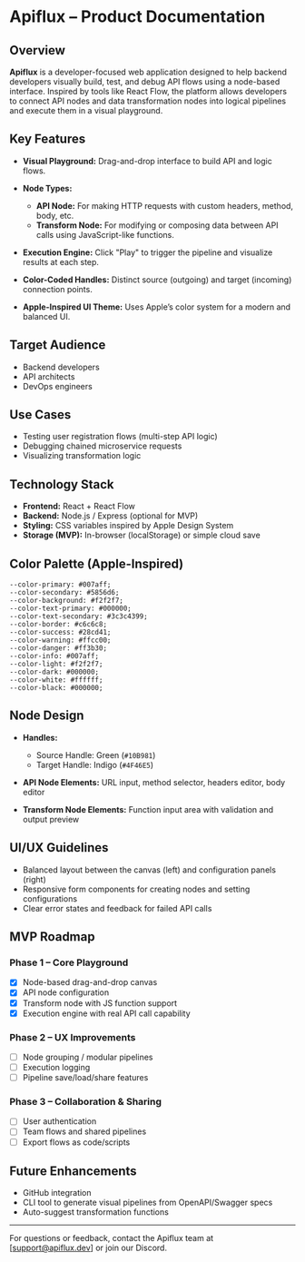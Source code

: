 # Apiflux – Product Documentation

## Overview

**Apiflux** is a developer-focused web application designed to help backend developers visually build, test, and debug API flows using a node-based interface. Inspired by tools like React Flow, the platform allows developers to connect API nodes and data transformation nodes into logical pipelines and execute them in a visual playground.

## Key Features

* **Visual Playground:** Drag-and-drop interface to build API and logic flows.
* **Node Types:**

  * **API Node:** For making HTTP requests with custom headers, method, body, etc.
  * **Transform Node:** For modifying or composing data between API calls using JavaScript-like functions.
* **Execution Engine:** Click "Play" to trigger the pipeline and visualize results at each step.
* **Color-Coded Handles:** Distinct source (outgoing) and target (incoming) connection points.
* **Apple-Inspired UI Theme:** Uses Apple’s color system for a modern and balanced UI.

## Target Audience

* Backend developers
* API architects
* DevOps engineers

## Use Cases

* Testing user registration flows (multi-step API logic)
* Debugging chained microservice requests
* Visualizing transformation logic

## Technology Stack

* **Frontend:** React + React Flow
* **Backend:** Node.js / Express (optional for MVP)
* **Styling:** CSS variables inspired by Apple Design System
* **Storage (MVP):** In-browser (localStorage) or simple cloud save

## Color Palette (Apple-Inspired)

```
--color-primary: #007aff;
--color-secondary: #5856d6;
--color-background: #f2f2f7;
--color-text-primary: #000000;
--color-text-secondary: #3c3c4399;
--color-border: #c6c6c8;
--color-success: #28cd41;
--color-warning: #ffcc00;
--color-danger: #ff3b30;
--color-info: #007aff;
--color-light: #f2f2f7;
--color-dark: #000000;
--color-white: #ffffff;
--color-black: #000000;
```

## Node Design

* **Handles:**

  * Source Handle: Green (`#10B981`)
  * Target Handle: Indigo (`#4F46E5`)
* **API Node Elements:** URL input, method selector, headers editor, body editor
* **Transform Node Elements:** Function input area with validation and output preview

## UI/UX Guidelines

* Balanced layout between the canvas (left) and configuration panels (right)
* Responsive form components for creating nodes and setting configurations
* Clear error states and feedback for failed API calls

## MVP Roadmap

### Phase 1 – Core Playground

* [x] Node-based drag-and-drop canvas
* [x] API node configuration
* [x] Transform node with JS function support
* [x] Execution engine with real API call capability

### Phase 2 – UX Improvements

* [ ] Node grouping / modular pipelines
* [ ] Execution logging
* [ ] Pipeline save/load/share features

### Phase 3 – Collaboration & Sharing

* [ ] User authentication
* [ ] Team flows and shared pipelines
* [ ] Export flows as code/scripts

## Future Enhancements

* GitHub integration
* CLI tool to generate visual pipelines from OpenAPI/Swagger specs
* Auto-suggest transformation functions

---

For questions or feedback, contact the Apiflux team at \[[support@apiflux.dev](mailto:support@apiflux.dev)] or join our Discord.
